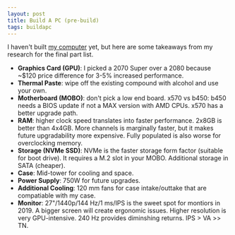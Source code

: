 ```yaml
--- 
layout: post
title: Build A PC (pre-build) 
tags: buildapc
---
```


I haven't built [my computer](https://pcpartpicker.com/list/qYWW4n) yet, but here are some takeaways from my research for the final part list.

- **Graphics Card (GPU)**: I picked a 2070 Super over a 2080 because ~$120 price difference for 3-5% increased performance.
- **Thermal Paste**: wipe off the existing compound with alcohol and use your own.
- **Motherboard (MOBO)**: don't pick a low end board. x570 vs b450: b450 needs a BIOS update if not a MAX version with AMD CPUs. x570 has a better upgrade path. 
- **RAM**: higher clock speed translates into faster performance. 2x8GB is better than 4x4GB. More channels is marginally faster, but it makes future upgradability more expensive. Fully populated is also worse for overclocking memory.
- **Storage (NVMe SSD)**: NVMe is the faster storage form factor (suitable for boot drive). It requires a M.2 slot in your MOBO. Additional storage in SATA (cheaper).
- **Case**: Mid-tower for cooling and space.
- **Power Supply**: 750W for future upgrades.
- **Additional Cooling**: 120 mm fans for case intake/outtake that are compatiable with my case.
- **Monitor**: 27"/1440p/144 Hz/1 ms/IPS is the sweet spot for montiors in 2019. A bigger screen will create ergonomic issues. Higher resolution is very GPU-intensive. 240 Hz provides diminshing returns. IPS > VA >> TN.